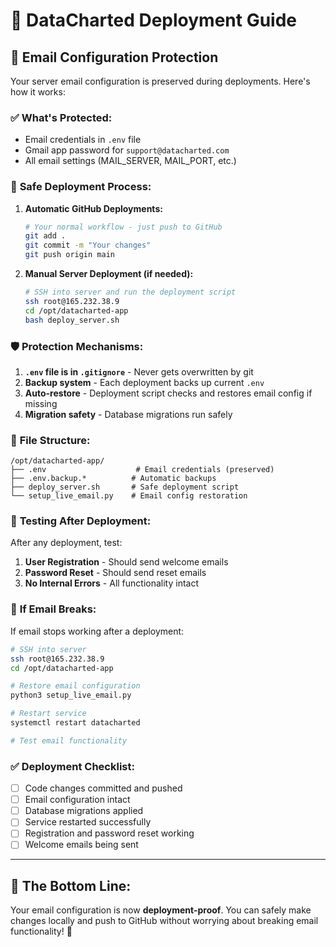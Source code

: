 # 🚀 DataCharted Deployment Guide

## 📧 **Email Configuration Protection**

Your server email configuration is preserved during deployments. Here's how it works:

### ✅ **What's Protected:**
- Email credentials in `.env` file
- Gmail app password for `support@datacharted.com`
- All email settings (MAIL_SERVER, MAIL_PORT, etc.)

### 🔧 **Safe Deployment Process:**

1. **Automatic GitHub Deployments:**
   ```bash
   # Your normal workflow - just push to GitHub
   git add .
   git commit -m "Your changes"
   git push origin main
   ```

2. **Manual Server Deployment (if needed):**
   ```bash
   # SSH into server and run the deployment script
   ssh root@165.232.38.9
   cd /opt/datacharted-app
   bash deploy_server.sh
   ```

### 🛡️ **Protection Mechanisms:**

1. **`.env` file is in `.gitignore`** - Never gets overwritten by git
2. **Backup system** - Each deployment backs up current `.env`
3. **Auto-restore** - Deployment script checks and restores email config if missing
4. **Migration safety** - Database migrations run safely

### 📁 **File Structure:**
```
/opt/datacharted-app/
├── .env                    # Email credentials (preserved)
├── .env.backup.*          # Automatic backups
├── deploy_server.sh       # Safe deployment script
└── setup_live_email.py    # Email config restoration
```

### 🧪 **Testing After Deployment:**

After any deployment, test:
1. **User Registration** - Should send welcome emails
2. **Password Reset** - Should send reset emails
3. **No Internal Errors** - All functionality intact

### 🚨 **If Email Breaks:**

If email stops working after a deployment:
```bash
# SSH into server
ssh root@165.232.38.9
cd /opt/datacharted-app

# Restore email configuration
python3 setup_live_email.py

# Restart service
systemctl restart datacharted

# Test email functionality
```

### ✅ **Deployment Checklist:**

- [ ] Code changes committed and pushed
- [ ] Email configuration intact
- [ ] Database migrations applied
- [ ] Service restarted successfully
- [ ] Registration and password reset working
- [ ] Welcome emails being sent

---

## 🎯 **The Bottom Line:**

Your email configuration is now **deployment-proof**. You can safely make changes locally and push to GitHub without worrying about breaking email functionality! 🎉
